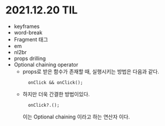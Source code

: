 # 2021.12.20 TIL

- keyframes
- word-break
- Fragment 태그
- em
- nl2br
- props drilling
- Optional chaining operator
  - props로 받은 함수가 존재할 때, 실행시키는 방법은 다음과 같다.
    ```
      onClick && onClick();
    ```
  - 하지만 더욱 간결한 방법이있다.
    ```
      onClick?.();
    ```
    이는 Optional chaining 이라고 하는 연산자 이다.

